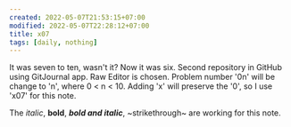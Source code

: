 ```yaml
---
created: 2022-05-07T21:53:15+07:00
modified: 2022-05-07T22:28:12+07:00
title: x07
tags: [daily, nothing]
---
```


It was seven to ten, wasn't it? Now it was six. Second repository in GitHub using GitJournal app. Raw Editor is chosen. Problem number '0n' will be change to 'n', where 0 < n < 10. Adding 'x' will preserve the '0', so I use 'x07' for this note.

The *italic*, **bold**, ***bold and italic***, ~strikethrough~ are working for this note.
